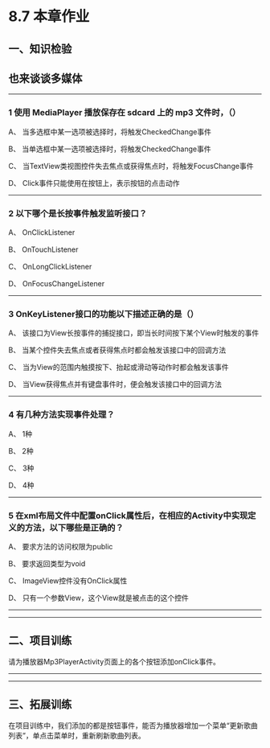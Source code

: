 # 8.7 本章作业

## 一、知识检验

> 
## 也来谈谈多媒体

----

### 1 使用 MediaPlayer 播放保存在 sdcard 上的 mp3 文件时，（）

A、 当多选框中某一选项被选择时，将触发CheckedChange事件

B、 当单选框中某一选项被选择时，将触发CheckedChange事件

C、 当TextView类视图控件失去焦点或获得焦点时，将触发FocusChange事件

D、 Click事件只能使用在按钮上，表示按钮的点击动作

----

### 2 以下哪个是长按事件触发监听接口？

A、 OnClickListener

B、 OnTouchListener

C、 OnLongClickListener

D、 OnFocusChangeListener

----

### 3 OnKeyListener接口的功能以下描述正确的是（）

A、 该接口为View长按事件的捕捉接口，即当长时间按下某个View时触发的事件

B、 当某个控件失去焦点或者获得焦点时都会触发该接口中的回调方法

C、 当为View的范围内触摸按下、抬起或滑动等动作时都会触发该事件

D、 当View获得焦点并有键盘事件时，便会触发该接口中的回调方法

----

### 4 有几种方法实现事件处理？

A、 1种

B、 2种

C、 3种

D、 4种

----

### 5 在xml布局文件中配置onClick属性后，在相应的Activity中实现定义的方法，以下哪些是正确的？

A、 要求方法的访问权限为public

B、 要求返回类型为void

C、 ImageView控件没有OnClick属性

D、 只有一个参数View，这个View就是被点击的这个控件

----

----

## 二、项目训练

请为播放器Mp3PlayerActivity页面上的各个按钮添加onClick事件。

----

----

## 三、拓展训练

在项目训练中，我们添加的都是按钮事件，能否为播放器增加一个菜单“更新歌曲列表”，单点击菜单时，重新刷新歌曲列表。